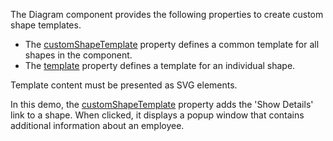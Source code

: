 The Diagram component provides the following properties to create custom shape templates.

* The [customShapeTemplate](/Documentation/ApiReference/UI_Components/dxDiagram/Configuration/#customShapeTemplate) property defines a common template for all shapes in the component.
* The [template](/Documentation/ApiReference/UI_Components/dxDiagram/Configuration/customShapes/#template) property defines a template for an individual shape. 

Template content must be presented as SVG elements. 

In this demo, the [customShapeTemplate](/Documentation/ApiReference/UI_Components/dxDiagram/Configuration/#customShapeTemplate) property adds the 'Show Details' link to a shape. When clicked, it displays a popup window that contains additional information about an employee.
<!--split-->